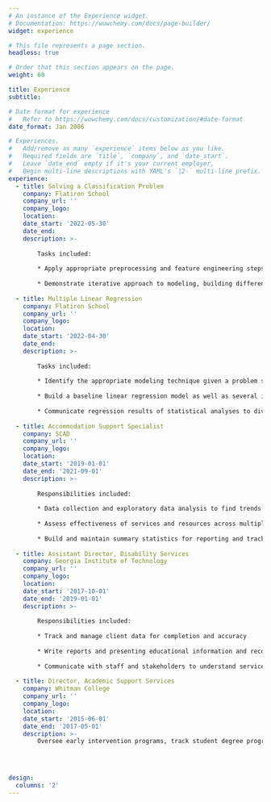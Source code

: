 ```yaml
---
# An instance of the Experience widget.
# Documentation: https://wowchemy.com/docs/page-builder/
widget: experience

# This file represents a page section.
headless: true

# Order that this section appears on the page.
weight: 60

title: Experience
subtitle:

# Date format for experience
#   Refer to https://wowchemy.com/docs/customization/#date-format
date_format: Jan 2006

# Experiences.
#   Add/remove as many `experience` items below as you like.
#   Required fields are `title`, `company`, and `date_start`.
#   Leave `date_end` empty if it's your current employer.
#   Begin multi-line descriptions with YAML's `|2-` multi-line prefix.
experience:
  - title: Solving a Classification Problem
    company: Flatiron School
    company_url: ''
    company_logo: 
    location: 
    date_start: '2022-05-30'
    date_end: 
    description: >-
        
        Tasks included:
        
        * Apply appropriate preprocessing and feature engineering steps in preparation for predictive modeling
        
        * Demonstrate iterative approach to modeling, building different kind of models (decision trees, random forests, k-nearest neighbors, XGBoost), tuning hyperparameters, and assessing classification metrics (F1-scores)
        
  - title: Multiple Linear Regression
    company: Flatiron School
    company_url: ''
    company_logo: 
    location: 
    date_start: '2022-04-30'
    date_end: 
    description: >-
        
        Tasks included:
        
        * Identify the appropriate modeling technique given a problem statement based on the availability, variety, and quality of data
        
        * Build a baseline linear regression model as well as several iterative models, and extract insights from a final multiple linear regression model to make business recommendations
        
        * Communicate regression results of statistical analyses to diverse audience via writing and oral presentation
        
  - title: Accommodation Support Specialist
    company: SCAD
    company_url: ''
    company_logo: 
    location: 
    date_start: '2019-01-01'
    date_end: '2021-09-01'
    description: >-
        
        Responsibilities included:
        
        * Data collection and exploratory data analysis to find trends in client needs,              satisfaction, and outcomes
        
        * Assess effectiveness of services and resources across multiple divisions and               business units
        
        * Build and maintain summary statistics for reporting and tracking purposes
        
  - title: Assistant Director, Disability Services
    company: Georgia Institute of Technology
    company_url: ''
    company_logo: 
    location: 
    date_start: '2017-10-01'
    date_end: '2019-01-01'
    description: >-
    
        Responsibilities included:
        
        * Track and manage client data for completion and accuracy
        
        * Write reports and presenting educational information and recommendations related           to service implementation
        
        * Communicate with staff and stakeholders to understand service implementation
        
  - title: Director, Academic Support Services
    company: Whitman College
    company_url: ''
    company_logo: 
    location: 
    date_start: '2015-06-01'
    date_end: '2017-05-01'
    description: >-
        Oversee early intervention programs, track student degree progress using analytics. Manage three office budgets, retain gift funding, and write analytics reports. Establish and assess outcomes to inform evidence-based best practices.

    
    

design:
  columns: '2'
---
```

